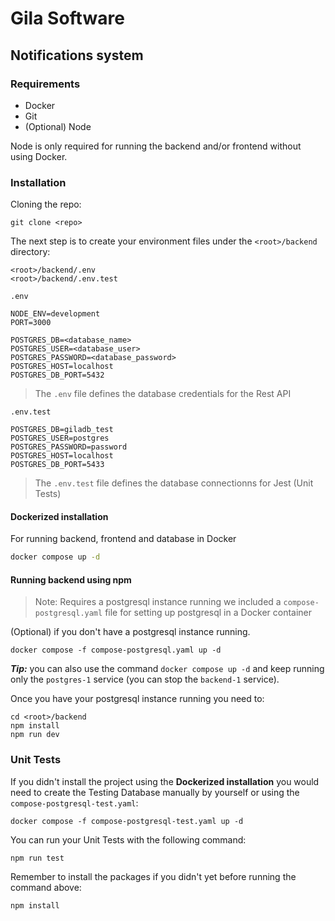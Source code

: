 # Gila Software

## Notifications system

### Requirements

- Docker
- Git
- (Optional) Node 

Node is only required for running the backend and/or frontend without using Docker.

### Installation

Cloning the repo:

```
git clone <repo>
```

The next step is to create your environment files under the `<root>/backend` directory:

```
<root>/backend/.env
<root>/backend/.env.test
```

`.env`
```
NODE_ENV=development
PORT=3000

POSTGRES_DB=<database_name>
POSTGRES_USER=<database_user>
POSTGRES_PASSWORD=<database_password>
POSTGRES_HOST=localhost
POSTGRES_DB_PORT=5432
```
> The `.env` file defines the database credentials for the Rest API

`.env.test`
```
POSTGRES_DB=giladb_test
POSTGRES_USER=postgres
POSTGRES_PASSWORD=password
POSTGRES_HOST=localhost
POSTGRES_DB_PORT=5433
```
> The `.env.test` file defines the database connectionns for Jest (Unit Tests)

#### Dockerized installation

For running backend, frontend and database in Docker
```sh
docker compose up -d
```

#### Running backend using npm

> Note: Requires a postgresql instance running we included a `compose-postgresql.yaml` file for setting up postgresql in a Docker container

(Optional) if you don't have a postgresql instance running.

```
docker compose -f compose-postgresql.yaml up -d
```

***Tip:*** you can also use the command `docker compose up -d` and keep running only the `postgres-1` service (you can stop the `backend-1` service).

Once you have your postgresql instance running you need to:

```
cd <root>/backend
npm install
npm run dev
```

### Unit Tests

If you didn't install the project using the **Dockerized installation** you would need to create the Testing Database manually by yourself or using the `compose-postgresql-test.yaml`:

```
docker compose -f compose-postgresql-test.yaml up -d
```

You can run your Unit Tests with the following command:

```
npm run test
```

Remember to install the packages if you didn't yet before running the command above:

```
npm install
```
